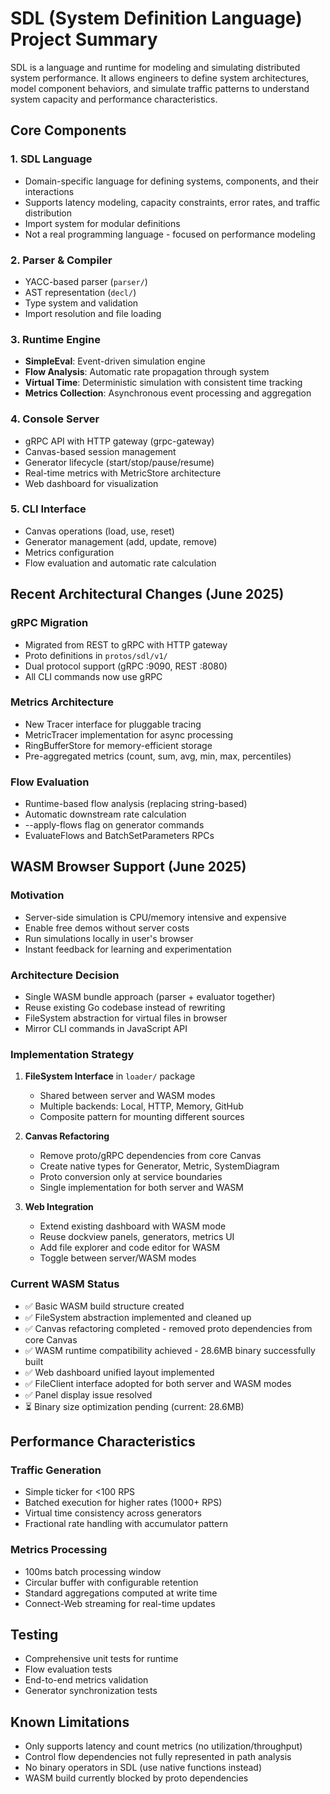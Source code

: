# SDL (System Definition Language) Project Summary

SDL is a language and runtime for modeling and simulating distributed system performance. It allows engineers to define system architectures, model component behaviors, and simulate traffic patterns to understand system capacity and performance characteristics.

## Core Components

### 1. **SDL Language**
- Domain-specific language for defining systems, components, and their interactions
- Supports latency modeling, capacity constraints, error rates, and traffic distribution
- Import system for modular definitions
- Not a real programming language - focused on performance modeling

### 2. **Parser & Compiler**
- YACC-based parser (`parser/`)
- AST representation (`decl/`)
- Type system and validation
- Import resolution and file loading

### 3. **Runtime Engine**
- **SimpleEval**: Event-driven simulation engine
- **Flow Analysis**: Automatic rate propagation through system
- **Virtual Time**: Deterministic simulation with consistent time tracking
- **Metrics Collection**: Asynchronous event processing and aggregation

### 4. **Console Server**
- gRPC API with HTTP gateway (grpc-gateway)
- Canvas-based session management
- Generator lifecycle (start/stop/pause/resume)
- Real-time metrics with MetricStore architecture
- Web dashboard for visualization

### 5. **CLI Interface**
- Canvas operations (load, use, reset)
- Generator management (add, update, remove)
- Metrics configuration
- Flow evaluation and automatic rate calculation

## Recent Architectural Changes (June 2025)

### gRPC Migration
- Migrated from REST to gRPC with HTTP gateway
- Proto definitions in `protos/sdl/v1/`
- Dual protocol support (gRPC :9090, REST :8080)
- All CLI commands now use gRPC

### Metrics Architecture
- New Tracer interface for pluggable tracing
- MetricTracer implementation for async processing
- RingBufferStore for memory-efficient storage
- Pre-aggregated metrics (count, sum, avg, min, max, percentiles)

### Flow Evaluation
- Runtime-based flow analysis (replacing string-based)
- Automatic downstream rate calculation
- --apply-flows flag on generator commands
- EvaluateFlows and BatchSetParameters RPCs

## WASM Browser Support (June 2025)

### Motivation
- Server-side simulation is CPU/memory intensive and expensive
- Enable free demos without server costs
- Run simulations locally in user's browser
- Instant feedback for learning and experimentation

### Architecture Decision
- Single WASM bundle approach (parser + evaluator together)
- Reuse existing Go codebase instead of rewriting
- FileSystem abstraction for virtual files in browser
- Mirror CLI commands in JavaScript API

### Implementation Strategy
1. **FileSystem Interface** in `loader/` package
   - Shared between server and WASM modes
   - Multiple backends: Local, HTTP, Memory, GitHub
   - Composite pattern for mounting different sources

2. **Canvas Refactoring**
   - Remove proto/gRPC dependencies from core Canvas
   - Create native types for Generator, Metric, SystemDiagram
   - Proto conversion only at service boundaries
   - Single implementation for both server and WASM

3. **Web Integration**
   - Extend existing dashboard with WASM mode
   - Reuse dockview panels, generators, metrics UI
   - Add file explorer and code editor for WASM
   - Toggle between server/WASM modes

### Current WASM Status
- ✅ Basic WASM build structure created
- ✅ FileSystem abstraction implemented and cleaned up
- ✅ Canvas refactoring completed - removed proto dependencies from core Canvas
- ✅ WASM runtime compatibility achieved - 28.6MB binary successfully built
- ✅ Web dashboard unified layout implemented
- ✅ FileClient interface adopted for both server and WASM modes
- ✅ Panel display issue resolved
- ⏳ Binary size optimization pending (current: 28.6MB)

## Performance Characteristics

### Traffic Generation
- Simple ticker for <100 RPS
- Batched execution for higher rates (1000+ RPS)
- Virtual time consistency across generators
- Fractional rate handling with accumulator pattern

### Metrics Processing
- 100ms batch processing window
- Circular buffer with configurable retention
- Standard aggregations computed at write time
- Connect-Web streaming for real-time updates

## Testing
- Comprehensive unit tests for runtime
- Flow evaluation tests
- End-to-end metrics validation
- Generator synchronization tests

## Known Limitations
- Only supports latency and count metrics (no utilization/throughput)
- Control flow dependencies not fully represented in path analysis
- No binary operators in SDL (use native functions instead)
- WASM build currently blocked by proto dependencies